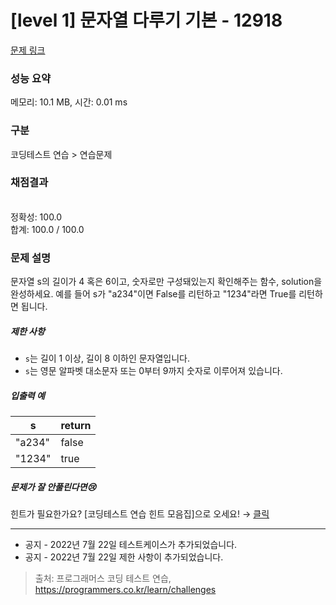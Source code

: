 # [level 1] 문자열 다루기 기본 - 12918 

[문제 링크](https://school.programmers.co.kr/learn/courses/30/lessons/12918?language=python3) 

### 성능 요약

메모리: 10.1 MB, 시간: 0.01 ms

### 구분

코딩테스트 연습 > 연습문제

### 채점결과

<br/>정확성: 100.0<br/>합계: 100.0 / 100.0

### 문제 설명

<p style="user-select: auto;">문자열 s의 길이가 4 혹은 6이고, 숫자로만 구성돼있는지 확인해주는 함수, solution을 완성하세요. 예를 들어 s가 "a234"이면 False를 리턴하고 "1234"라면 True를 리턴하면 됩니다.</p>

<h5 style="user-select: auto;">제한 사항</h5>

<ul style="user-select: auto;">
<li style="user-select: auto;"><code style="user-select: auto;">s</code>는 길이 1 이상, 길이 8 이하인 문자열입니다.</li>
<li style="user-select: auto;"><code style="user-select: auto;">s</code>는 영문 알파벳 대소문자 또는 0부터 9까지 숫자로 이루어져 있습니다.</li>
</ul>

<h5 style="user-select: auto;">입출력 예</h5>
<table class="table" style="user-select: auto;">
        <thead style="user-select: auto;"><tr style="user-select: auto;">
<th style="user-select: auto;">s</th>
<th style="user-select: auto;">return</th>
</tr>
</thead>
        <tbody style="user-select: auto;"><tr style="user-select: auto;">
<td style="user-select: auto;">"a234"</td>
<td style="user-select: auto;">false</td>
</tr>
<tr style="user-select: auto;">
<td style="user-select: auto;">"1234"</td>
<td style="user-select: auto;">true</td>
</tr>
</tbody>
      </table>
<h5 style="user-select: auto;">문제가 잘 안풀린다면😢</h5>

<p style="user-select: auto;">힌트가 필요한가요? [코딩테스트 연습 힌트 모음집]으로 오세요! → <a href="https://school.programmers.co.kr/learn/courses/14743?itm_content=lesson12918" target="_blank" rel="noopener" style="user-select: auto;">클릭</a></p>

<hr style="user-select: auto;">

<ul style="user-select: auto;">
<li style="user-select: auto;">공지 - 2022년 7월 22일 테스트케이스가 추가되었습니다.</li>
<li style="user-select: auto;">공지 - 2022년 7월 22일 제한 사항이 추가되었습니다.</li>
</ul>


> 출처: 프로그래머스 코딩 테스트 연습, https://programmers.co.kr/learn/challenges